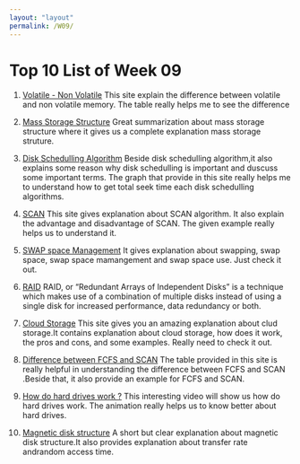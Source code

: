 ```yaml
---
layout: "layout"
permalink: /W09/
---
```


# Top 10 List of Week 09

1. [Volatile - Non Volatile](https://www.geeksforgeeks.org/difference-between-volatile-memory-and-non-volatile-memory/amp/)
This site explain the difference between volatile and non volatile memory. The table really helps me to see the difference

2. [Mass Storage Structure](https://www.cs.uic.edu/~jbell/CourseNotes/OperatingSystems/10_MassStorage.html)
Great summarization about mass storage structure  where it gives us a complete explanation mass 
storage struture. 

3. [Disk Schedulling Algorithm](https://www.google.com/amp/s/www.geeksforgeeks.org/disk-scheduling-algorithms/)
Beside disk schedulling algorithm,it also explains some reason why disk schedulling is important and duscuss some important terms.
The graph that provide in this site really helps me to understand how to get total seek time each disk schedulling algorithms.

4. [SCAN](https://www.geeksforgeeks.org/scan-elevator-disk-scheduling-algorithms/)
This site gives explanation about SCAN algorithm. It also explain the advantage and disadvantage of SCAN.
The given example really helps us to understand it. 

5. [SWAP space Management](https://www.geeksforgeeks.org/swap-space-management-in-operating-system/)
It gives explanation about swapping, swap space, swap space mamangement and swap space use. Just check it out.

6. [RAID](https://www.geeksforgeeks.org/raid-redundant-arrays-of-independent-disks/)
RAID, or “Redundant Arrays of Independent Disks” is a technique which makes use of a combination of multiple disks instead of using a single disk 
for increased performance, data redundancy or both.

7. [Cloud Storage](https://www.ibm.com/cloud/learn/cloud-storage)
This site gives you an amazing explanation about clud storage.It contains explanation about cloud storage, how does it work, the pros and cons, and some examples.
Really need to check it out.

8. [Difference between FCFS and SCAN](https://www.geeksforgeeks.org/difference-between-fcfs-and-scan-disk-scheduling-algorithms/)
The table provided in this site is really helpful in understanding the difference between FCFS and SCAN
.Beside that, it also provide an example for FCFS and SCAN.

9. [How do hard drives work ?](https://youtu.be/wteUW2sL7bc)
This interesting video will show us how do hard drives work. The animation really helps us to know better about hard drives.

10. [Magnetic disk structure](https://prepinsta.com/operating-systems/magnetic-disk-structure)
A short but clear explanation about magnetic disk structure.It also provides explanation about 
transfer rate andrandom access time.















